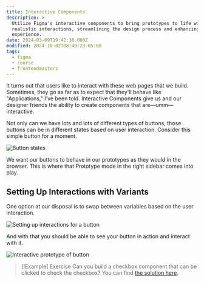 ```yaml
---
title: Interactive Components
description: >-
  Utilize Figma's interactive components to bring prototypes to life with
  realistic interactions, streamlining the design process and enhancing user
  experience.
date: 2024-03-09T19:42:38.000Z
modified: 2024-10-02T08:49:23-05:00
tags:
  - figma
  - course
  - frontendmasters
---
```


It turns out that users like to interact with these web pages that we build. Sometimes, they go as far as to expect that they'll behave like "Applications," I've been told. Interactive Components give us and our designer friends the ability to create components that are—umm—interactive.

Not only can we have lots and lots of different types of buttons, those buttons can be in different states based on user interaction. Consider this simple button for a moment.

![Button states](assets/figma-button-states.png)

We want our buttons to behave in our prototypes as they would in the browser. This is where that Prototype mode in the right sidebar comes into play.

## Setting Up Interactions with Variants

One option at our disposal is to swap between variables based on the user interaction.

![Setting up interactions for a button](assets/figma-change-variants-interactive.gif)

And with that you should be able to see your button in action and interact with it.

![Interactive prototype of button](assets/figma-interative-button-component.gif)

> [!Example] Exercise
> Can you build a checkbox component that can be clicked to check the checkbox? You can find [the solution here](building-a-checkbox-component.md).
